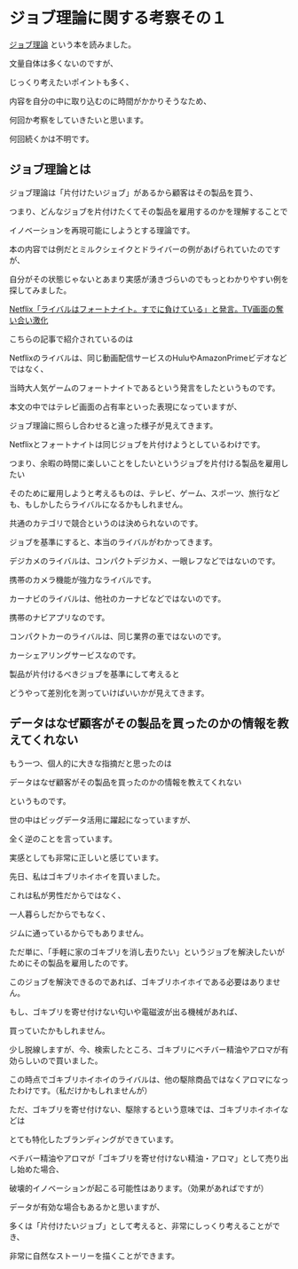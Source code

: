 # ジョブ理論に関する考察その１

[ジョブ理論](https://www.amazon.co.jp/dp/B0746JCN8B/ref=dp-kindle-redirect?_encoding=UTF8&btkr=1)
という本を読みました。

文量自体は多くないのですが、

じっくり考えたいポイントも多く、

内容を自分の中に取り込むのに時間がかかりそうなため、

何回か考察をしていきたいと思います。

何回続くかは不明です。

## ジョブ理論とは

ジョブ理論は「片付けたいジョブ」があるから顧客はその製品を買う、

つまり、どんなジョブを片付けたくてその製品を雇用するのかを理解することで

イノベーションを再現可能にしようとする理論です。

本の内容では例だとミルクシェイクとドライバーの例があげられていたのですが、

自分がその状態じゃないとあまり実感が湧きづらいのでもっとわかりやすい例を探してみました。

[Netflix「ライバルはフォートナイト。すでに負けている」と発言。TV画面の奪い合い激化](https://japanese.engadget.com/2019/01/18/netflix-tv/)

こちらの記事で紹介されているのは

Netflixのライバルは、同じ動画配信サービスのHuluやAmazonPrimeビデオなどではなく、

当時大人気ゲームのフォートナイトであるという発言をしたというものです。

本文の中ではテレビ画面の占有率といった表現になっていますが、

ジョブ理論に照らし合わせると違った様子が見えてきます。

Netflixとフォートナイトは同じジョブを片付けようとしているわけです。

つまり、余暇の時間に楽しいことをしたいというジョブを片付ける製品を雇用したい

そのために雇用しようと考えるものは、テレビ、ゲーム、スポーツ、旅行なども、もしかしたらライバルになるかもしれません。

共通のカテゴリで競合というのは決められないのです。

ジョブを基準にすると、本当のライバルがわかってきます。

デジカメのライバルは、コンパクトデジカメ、一眼レフなどではないのです。

携帯のカメラ機能が強力なライバルです。

カーナビのライバルは、他社のカーナビなどではないのです。

携帯のナビアプリなのです。

コンパクトカーのライバルは、同じ業界の車ではないのです。

カーシェアリングサービスなのです。

製品が片付けるべきジョブを基準にして考えると

どうやって差別化を測っていけばいいかが見えてきます。

## データはなぜ顧客がその製品を買ったのかの情報を教えてくれない

もう一つ、個人的に大きな指摘だと思ったのは

データはなぜ顧客がその製品を買ったのかの情報を教えてくれない

というものです。

世の中はビッグデータ活用に躍起になっていますが、

全く逆のことを言っています。

実感としても非常に正しいと感じています。

先日、私はゴキブリホイホイを買いました。

これは私が男性だからではなく、

一人暮らしだからでもなく、

ジムに通っているからでもありません。

ただ単に、「手軽に家のゴキブリを消し去りたい」というジョブを解決したいがためにその製品を雇用したのです。

このジョブを解決できるのであれば、ゴキブリホイホイである必要はありません。

もし、ゴキブリを寄せ付けない匂いや電磁波が出る機械があれば、

買っていたかもしれません。

少し脱線しますが、今、検索したところ、ゴキブリにベチバー精油やアロマが有効らしいので買いました。

この時点でゴキブリホイホイのライバルは、他の駆除商品ではなくアロマになったわけです。（私だけかもしれませんが）

ただ、ゴキブリを寄せ付けない、駆除するという意味では、ゴキブリホイホイなどは

とても特化したブランディングができています。

ベチバー精油やアロマが「ゴキブリを寄せ付けない精油・アロマ」として売り出し始めた場合、

破壊的イノベーションが起こる可能性はあります。（効果があればですが）

データが有効な場合もあるかと思いますが、

多くは「片付けたいジョブ」として考えると、非常にしっくり考えることができ、

非常に自然なストーリーを描くことができます。
